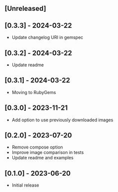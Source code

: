 ## [Unreleased]

## [0.3.3] - 2024-03-22

- Update changelog URI in gemspec

## [0.3.2] - 2024-03-22

- Update readme

## [0.3.1] - 2024-03-22

- Moving to RubyGems

## [0.3.0] - 2023-11-21

- Add option to use previously downloaded images

## [0.2.0] - 2023-07-20

- Remove compose option
- Improve image comparison in tests
- Update readme and examples

## [0.1.0] - 2023-06-20

- Initial release